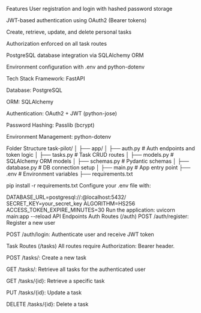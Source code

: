 Features
User registration and login with hashed password storage

JWT-based authentication using OAuth2 (Bearer tokens)

Create, retrieve, update, and delete personal tasks

Authorization enforced on all task routes

PostgreSQL database integration via SQLAlchemy ORM

Environment configuration with .env and python-dotenv

Tech Stack
Framework: FastAPI

Database: PostgreSQL

ORM: SQLAlchemy

Authentication: OAuth2 + JWT (python-jose)

Password Hashing: Passlib (bcrypt)

Environment Management: python-dotenv

Folder Structure
task-pilot/
│
├── app/
│   ├── auth.py         # Auth endpoints and token logic
│   ├── tasks.py        # Task CRUD routes
│   ├── models.py       # SQLAlchemy ORM models
│   ├── schemas.py      # Pydantic schemas
│   ├── database.py     # DB connection setup
│
├── main.py             # App entry point
├── .env                # Environment variables
├── requirements.txt

pip install -r requirements.txt
Configure your .env file with:


DATABASE_URL=postgresql://<user>:<password>@localhost:5432/<database>
SECRET_KEY=your_secret_key
ALGORITHM=HS256
ACCESS_TOKEN_EXPIRE_MINUTES=30
Run the application:
uvicorn main:app --reload
API Endpoints
Auth Routes (/auth)
POST /auth/register: Register a new user

POST /auth/login: Authenticate user and receive JWT token

Task Routes (/tasks)
All routes require Authorization: Bearer <token> header.

POST /tasks/: Create a new task

GET /tasks/: Retrieve all tasks for the authenticated user

GET /tasks/{id}: Retrieve a specific task

PUT /tasks/{id}: Update a task

DELETE /tasks/{id}: Delete a task

